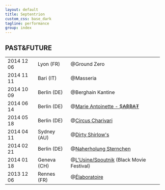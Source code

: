 ```yaml
---
layout: default
title: Septentrion
custom_css: base_dark
tagline: performance
group: index
---
```


<h2><b>PAST</b>&FUTURE</h2>
<table>
<tbody>
  <tr>
    <td class="date">2014 12 06</td>
    <td class="city">Lyon (FR)</td>
    <td class="location">@Ground Zero</td>
  </tr>
  <tr>
    <td class="date">2014 11 11</td>
    <td class="city">Bari (IT)</td>
    <td class="location">@Masseria</td>
  </tr>
  <tr>
    <td class="date">2014 10 09</td>
    <td class="city">Berlin (DE)</td>
    <td class="location">@Berghain Kantine</td>
  </tr>
  <tr>
    <td class="date">2014 06 14</td>
    <td class="city">Berlin (DE)</td>
    <td class="location">@<a href="https://www.facebook.com/events/305282139630686/313359165489650">Marie Antoinette - $₳฿฿₳₮</a></td>
  </tr>
    <tr>
      <td class="date">2014 05 18</td>
      <td class="city">Berlin (DE)</td>
      <td class="location">@<a href="http://circusbiennale.org/?section=programm&tag=sonntag-18-5">Circus Charivari</a></td>
    </tr>
    <tr>
      <td class="date">2014 04 11</td>
      <td class="city">Sydney (AU)</td>
      <td class="location">@<a href="http://www.facebook.com/events/761585653851639">Dirty Shirlow's</a></td>
    </tr>
    <tr>
      <td class="date">2014 02 21</td>
      <td class="city">Berlin (DE)</td>
      <td class="location">@<a href="http://www.naherholung-sternchen.de/">Naherholung Sternchen</a></td>
    </tr>
    <tr>
      <td class="date">2014 01 18</td>
      <td class="city">Geneva (CH)</td>
      <td class="location">@<a href="http://blackmovie.ch/2014/fr/nuits_blanches/nuit_blanche.php?nuit=2">L'Usine/Spoutnik</a> (Black Movie Festival)</td>
    </tr>
    <tr>
      <td class="date">2013 12 06</td>
      <td class="city">Rennes (FR)</td>
      <td class="location">@<a href="http://elaboratoire.eu.org/">Élaboratoire</a></td>
    </tr>
  </tbody>
</table>